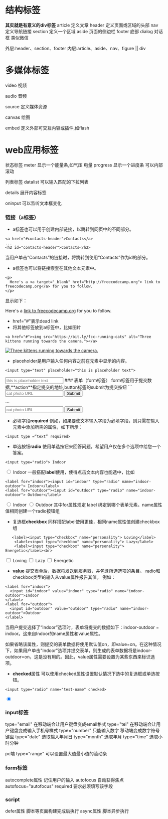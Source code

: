 # 结构标签
**其实就是有意义的div标签**
article 定义文章
header 定义页面或区域的头部
nav 定义导航链接
section 定义一个区域
aside  页面的侧边栏
footer 底部
dialog 对话框 类似微信

外层:header、section、footer 内层:article、aside、nav、figure || div
# 多媒体标签
video 视频

audio 音频

source 定义媒体资源

canvas 绘图

embed  定义外部可交互内容或插件,如flash

# web应用标签
状态标签
meter 显示一个能量条,如气压 电量
progress 显示一个进度条 可以内部滚动

列表标签
datalist  可以输入匹配的下拉列表

details  展开内容标签

oninput 可以监听文本框变化
### 链接（a标签）
- a标签也可以用于创建内部链接，以跳转到网页中的不同部分。
```
<a href="#contacts-header">Contacts</a>
...
<h2 id="contacts-header">Contacts</h2>
```
当用户单击“Contacts”的链接时，将跳转到使用“Contacts”作为id的部分。

- a标签也可以将链接嵌套在其他文本元素中。
```
<p>
  Here's a <a target="_blank" href="http://freecodecamp.org"> link to freecodecamp.org</a> for you to follow.
</p>
```
显示如下：
<p>
  Here's a <a target="_blank" href="http://freecodecamp.org"> link to freecodecamp.org</a> for you to follow.
</p>

- href="#"表示dead link
- 将其他标签放到a标签中，比如图片
```
<a href="#"><img src="https://bit.ly/fcc-running-cats" alt="Three kittens running towards the camera."></a>
```
<a href="#"><img src="https://bit.ly/fcc-running-cats" alt="Three kittens running towards the camera."></a>
- placeholder是用户输入任何内容之前在元素中显示的内容。
```
<input type="text" placeholder="this is placeholder text">
```
<input type="text" placeholder="this is placeholder text">
### 表单（form标签）
form标签用于提交数据,**action**指定提交的地址,button标签的submit为提交按钮
```
<form action="https://freecatphotoapp.com/submit-cat-photo">
    <input type="text" placeholder="cat photo URL">
    <button type="submit">Submit</button>
</form>
```
<form action="https://freecatphotoapp.com/submit-cat-photo">
    <input type="text" placeholder="cat photo URL">
    <button type="submit">Submit</button>
</form>

- 必填字段**required**
例如，如果要使文本输入字段为必填字段，则只需在输入元素中添加所需的属性，如下所示：
```
<input type =“text” required>
```
- 单选按钮**radio**
使用单选按钮来回答问题，希望用户仅在多个选项中给您一个答案。
```
<input type="radio"> Indoor
```
<input type="radio"> Indoor
一般搭配**label**使用，使得点击文本内容也能选中，比如
```
<label for="indoor"><input id="indoor" type="radio" name="indoor-outdoor"> Indoor</label>
<label for="outdoor"><input id="outdoor" type="radio" name="indoor-outdoor"> Outdoor</label>
```
<label for="indoor"><input id="indoor" type="radio" name="indoor-outdoor"> Indoor</label>
<label for="outdoor"><input id="outdoor" type="radio" name="indoor-outdoor"> Outdoor</label>
其中for属性规定 label 绑定到哪个表单元素。name属性值相同创建一个radio按钮组
- 复选框**checkbox**
同样搭配label使用更佳，相同name属性值创建checkbox组
```
   <label><input type="checkbox" name="personality"> Loving</label>
    <label><input type="checkbox" name="personality"> Lazy</label>
    <label><input type="checkbox" name="personality"> Energetic</label><br>
```
   <label><input type="checkbox" name="personality"> Loving</label>
    <label><input type="checkbox" name="personality"> Lazy</label>
    <label><input type="checkbox" name="personality"> Energetic</label><br>
- **value**
提交表单后，数据将发送到服务器，并包含所选选项的条目。 radio和checkbox类型的输入从value属性报告其值。 例如：
```
<label for="indoor"> 
  <input id="indoor" value="indoor" type="radio" name="indoor-outdoor">Indoor 
</label>
<label for="outdoor"> 
  <input id="outdoor" value="outdoor" type="radio" name="indoor-outdoor">Outdoor 
</label>
```
当用户提交选择了“Indoor”选项时，表单将提交的数据如下：indoor-outdoor = indoor。这来自Indoor的name属性和value属性。

如果省略该属性，则提交的表单数据将使用默认值on，即value=on。在这种情况下，如果用户单击"Indoor"选项并提交表单，则生成的表单数据将是indoor-outdoor=on，这是没有用的。因此，value属性需要设置为某些东西来标识选项。

- **checked**属性
可以使用checked属性设置默认情况下选中的复选框或单选按钮。
```
<input type="radio" name="test-name" checked>
```
<input type="radio" name="test-name" checked>

### input标签
type="email" 在移动端会让用户键盘变成email格式
type="tel"   在移动端会让用户键盘变成输入手机号样式
type="number" 只能输入数字 移动端变成数字符号键盘
type="date"  选取输入年月日
type="month"  选取年月
type="time"   选取小时分钟

pc端
type="range" 可以设置最大值最小值的滚动条

### form标签

autocomplete属性  记住用户的输入
autofocus  自动获得焦点  autofocus="autofocus"
required   要求必须填写该字段

### script
defer属性 脚本等页面构建完成后执行
async属性 脚本异步执行